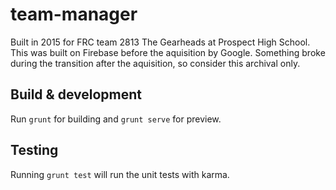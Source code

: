 # team-manager

Built in 2015 for FRC team 2813 The Gearheads at Prospect High School. This was built on Firebase before the aquisition by Google. Something broke during the transition after the aquisition, so consider this archival only.




## Build & development

Run `grunt` for building and `grunt serve` for preview.

## Testing

Running `grunt test` will run the unit tests with karma.



